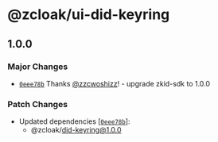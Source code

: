 # @zcloak/ui-did-keyring

## 1.0.0

### Major Changes

- [`0eee78b`](https://github.com/zCloak-Network/common-ts/commit/0eee78bd83262e177da356d8cac63a0991b2532f) Thanks [@zzcwoshizz](https://github.com/zzcwoshizz)! - upgrade zkid-sdk to 1.0.0

### Patch Changes

- Updated dependencies [[`0eee78b`](https://github.com/zCloak-Network/common-ts/commit/0eee78bd83262e177da356d8cac63a0991b2532f)]:
  - @zcloak/did-keyring@1.0.0
